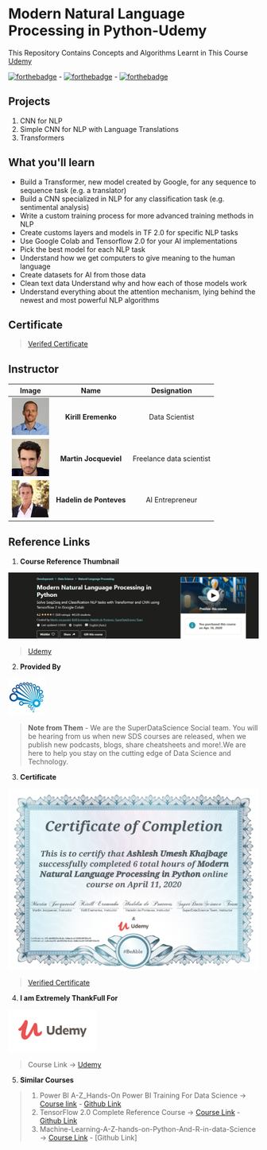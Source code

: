# Modern Natural Language Processing in Python-Udemy
 This Repository Contains Concepts and Algorithms Learnt in This Course [Udemy](https://www.udemy.com/share/102fxSBUEecFdWRnQ=/)

[![forthebadge](https://forthebadge.com/images/badges/made-with-python.svg)](https://forthebadge.com) - [![forthebadge](https://forthebadge.com/images/badges/built-with-love.svg)](https://forthebadge.com) - [![forthebadge](https://forthebadge.com/images/badges/built-by-developers.svg)](https://forthebadge.com)

 ## Projects
 1. CNN for NLP
 2. Simple CNN for NLP with Language Translations
 3. Transformers

 ## What you'll learn
* Build a Transformer, new model created by Google, for any sequence to sequence task (e.g. a translator)
* Build a CNN specialized in NLP for any classification task (e.g. sentimental analysis)
* Write a custom training process for more advanced training methods in NLP
* Create customs layers and models in TF 2.0 for specific NLP tasks
* Use Google Colab and Tensorflow 2.0 for your AI implementations
* Pick the best model for each NLP task
* Understand how we get computers to give meaning to the human language
* Create datasets for AI from those data
* Clean text data Understand why and how each of those models work
* Understand everything about the attention mechanism, lying behind the newest and most powerful NLP algorithms


## Certificate
>  [Verifed Certificate](https://www.udemy.com/certificate/UC-ab49828e-5c2c-4b8a-bcef-5259d9153a10/)

## Instructor

| **Image**        | **Name**           | **Designation**  |
| :-------------: |:-------------:|:-----:|
![Kirill Eremenko](https://github.com/Ashleshk/Machine-Learning-Data-Science-Deep-Learning/blob/master/Modern%20NLP/resource/kiril.jpg)| **Kirill Eremenko** | Data Scientist |
|![Martin Jocqueviel](https://github.com/Ashleshk/Machine-Learning-Data-Science-Deep-Learning/blob/master/Modern%20NLP/resource/martin.jpg)| **Martin Jocqueviel**|Freelance data scientist|
|![Hadelin de Ponteves](https://github.com/Ashleshk/Machine-Learning-Data-Science-Deep-Learning/blob/master/Modern%20NLP/resource/ponteves.jpg)|**Hadelin de Ponteves**|AI Entrepreneur|

## Reference Links
1. **Course Reference Thumbnail**

![Course Description](https://github.com/Ashleshk/Machine-Learning-Data-Science-Deep-Learning/blob/master/Modern%20NLP/resource/description.PNG)

 > [Udemy](https://www.udemy.com/share/102fxSBUEecFdWRnQ=/)

 2. **Provided By**
 
![Super Data Science Team](https://github.com/Ashleshk/Machine-Learning-Data-Science-Deep-Learning/blob/master/Modern%20NLP/resource/27129696_acc1.jpg)

> **Note from Them** - We are the SuperDataScience Social team. You will be hearing from us when new SDS courses are released, when we publish new podcasts, blogs, share cheatsheets and more!.We are here to help you stay on the cutting edge of Data Science and Technology.

3. **Certificate**

![Certificate](https://github.com/Ashleshk/Machine-Learning-Data-Science-Deep-Learning/blob/master/Modern%20NLP/resource/certificate.PNG)


 > [Verified Certificate](https://www.udemy.com/certificate/UC-ab49828e-5c2c-4b8a-bcef-5259d9153a10/)

 4. **I am Extremely ThankFull For**
 

 ![Udemy](https://github.com/Ashleshk/Machine-Learning-Data-Science-Deep-Learning/blob/master/Modern%20NLP/resource/Udemy.PNG)

  > Course Link -> [Udemy](https://www.udemy.com/share/102fxSBUEecFdWRnQ=/)

  5. **Similar Courses**
  > 1. Power BI A-Z_Hands-On Power BI Training For Data Science -> [Course link](https://www.udemy.com/share/101WGaBUEecFdWRnQ=/) - [Github Link](https://github.com/Ashleshk/Power-BI-A-Z-Hands-On-Power-BI-Training-For-Data-Science-Udemy)
  > 2. TensorFlow 2.0 Complete Reference Course -> [Course Link](https://www.udemy.com/share/101qEyBUEecFdWRnQ=/) - [Github Link](https://github.com/Ashleshk/TensorFlow-2.0-Complete-Reference-Course)
  > 3. Machine-Learning-A-Z-hands-on-Python-And-R-in-data-Science -> [Course Link](https://www.udemy.com/course/machinelearning/) - [Github Link]